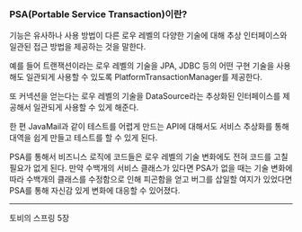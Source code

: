 ### PSA(Portable Service Transaction)이란?

기능은 유사하나 사용 방법이 다른 로우 레벨의 다양한 기술에 대해 추상 인터페이스와 일관된 접근 방법을 제공하는 것을 말한다. 

예를 들어 트랜잭션이라는 로우 레벨의 기술을 JPA, JDBC 등의 어떤 구현 기술을 사용해도 일관되게 사용할 수 있도록 PlatformTransactionManager를 제공한다. 

또 커넥션을 얻는다는 로우 레벨의 기술을 DataSource라는 추상화된 인터페이스를 제공해서 일관되게 사용할 수 있게 해준다.

한 편 JavaMail과 같이 테스트를 어렵게 만드는 API에 대해서도 서비스 추상화를 통해 대역을 쉽게 만들고 테스트를 할 수 있게 된다.

PSA를 통해서 비즈니스 로직에 코드들은 로우 레벨의 기술 변화에도 전혀 코드를 고칠 필요가 없게 된다. 만약 수백개의 서비스 클래스가 있다면 PSA가 없을 때는 기술 변화에 따라 수백개의 클래스를 수정함으로 인해 피곤함을 얻고 버그를 삽일할 여지가 있었다면 PSA를 통해 자신감 있게 변화에 대응할 수 있어졌다.

---
토비의 스프링 5장